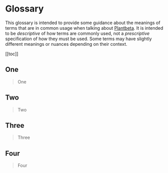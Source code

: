 # Glossary

This glossary is intended to provide some guidance about the meanings of terms that are in common usage when talking about [Plantbeta](/guide/introduction.html#what-is-plantbeta). It is intended to be *descriptive* of how terms are commonly used, not a *prescriptive* specification of how they must be used. Some terms may have slightly different meanings or nuances depending on their context.

[[toc]]

## One

> One

## Two

> Two

## Three

> Three

## Four

> Four



